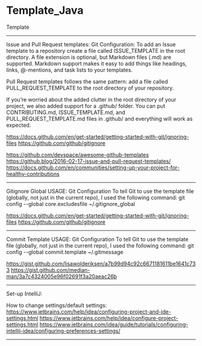 # Template_Java
Template

____________________________________________________________________________________________________________

Issue and Pull Request templates:
Git Configuration:
To add an Issue template to a repository create a file called ISSUE_TEMPLATE in the root directory. A file extension is optional, but Markdown files (.md) are supported. Markdown support makes it easy to add things like headings, links, @-mentions, and task lists to your templates.

Pull Request templates follows the same pattern: add a file called PULL_REQUEST_TEMPLATE to the root directory of your repository.

If you’re worried about the added clutter in the root directory of your project, we also added support for a .github/ folder. You can put CONTRIBUTING.md, ISSUE_TEMPLATE.md, and PULL_REQUEST_TEMPLATE.md files in .github/ and everything will work as expected.

https://docs.github.com/en/get-started/getting-started-with-git/ignoring-files
https://github.com/github/gitignore

https://github.com/devspace/awesome-github-templates
https://github.blog/2016-02-17-issue-and-pull-request-templates/
https://docs.github.com/en/communities/setting-up-your-project-for-healthy-contributions
____________________________________________________________________________________________________________

Gitignore Global USAGE:
Git Configuration
To tell Git to use the template file (globally, not just in the current repo), I used the following command:
git config --global core.excludesfile ~/.gitignore_global


https://docs.github.com/en/get-started/getting-started-with-git/ignoring-files
https://github.com/github/gitignore
____________________________________________________________________________________________________________

Commit Template USAGE:
Git Configuration
To tell Git to use the template file (globally, not just in the current repo), I used the following command:
git config --global commit.template ~/.gitmessage


https://gist.github.com/lisawolderiksen/a7b99d94c92c6671181611be1641c733
https://gist.github.com/median-man/3a7c4324005e96f02691f3a20aeac26b
____________________________________________________________________________________________________________

Set-up IntelliJ:

How to change settings/default settings:
https://www.jetbrains.com/help/idea/configuring-project-and-ide-settings.html
https://www.jetbrains.com/help/idea/configure-project-settings.html
https://www.jetbrains.com/idea/guide/tutorials/configuring-intellij-idea/configuring-preferences-settings/
____________________________________________________________________________________________________________

